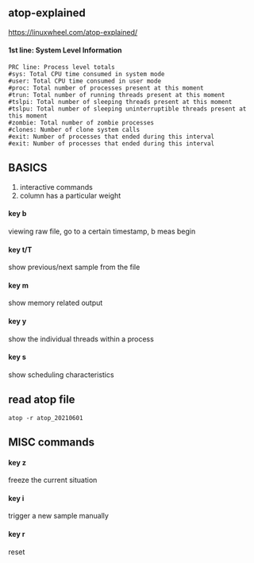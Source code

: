 ## atop-explained
https://linuxwheel.com/atop-explained/

#### 1st line: System Level Information
```
PRC line: Process level totals
#sys: Total CPU time consumed in system mode
#user: Total CPU time consumed in user mode
#proc: Total number of processes present at this moment
#trun: Total number of running threads present at this moment
#tslpi: Total number of sleeping threads present at this moment
#tslpu: Total number of sleeping uninterruptible threads present at this moment
#zombie: Total number of zombie processes
#clones: Number of clone system calls
#exit: Number of processes that ended during this interval
#exit: Number of processes that ended during this interval
```

## BASICS
1. interactive commands
2. column has a particular weight

#### key b
viewing raw file, go to a certain timestamp, b meas begin

#### key t/T
show previous/next sample from the file

#### key m
show memory related output

#### key y
show the individual threads within a process

#### key s
show scheduling characteristics

## read atop file
```
atop -r atop_20210601
```

## MISC commands
#### key z
freeze the current situation

#### key i
trigger a new sample manually

#### key r
reset
